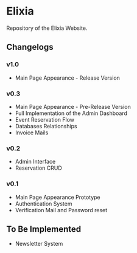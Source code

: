 <h1>Elixia</h1>

<p>Repository of the Elixia Website.</p>

<h2>Changelogs</h2>

<h3>v1.0</h3>
<ul>
	<li>Main Page Appearance - Release Version</li>
</ul>

<h3>v0.3</h3>
<ul>
	<li>Main Page Appearance - Pre-Release Version</li>
	<li>Full Implementation of the Admin Dashboard</li>
	<li>Event Reservation Flow</li>
	<li>Databases Relationships</li>
	<li>Invoice Mails</li>
</ul>

<h3>v0.2</h3>
<ul>
	<li>Admin Interface</li>
	<li>Reservation CRUD</li>
</ul>

<h3>v0.1</h3>
<ul>
	<li>Main Page Appearance Prototype</li>
	<li>Authentication System</li>
	<li>Verification Mail and Password reset</li>
</ul>

<h2>To Be Implemented</h2>
<ul>
	<li>Newsletter System</li>
</ul>